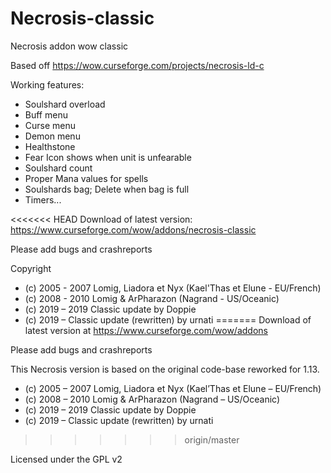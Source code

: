 # Necrosis-classic
Necrosis addon wow classic

Based off https://wow.curseforge.com/projects/necrosis-ld-c 

Working features:
- Soulshard overload
- Buff menu
- Curse menu
- Demon menu
- Healthstone 
- Fear Icon shows when unit is unfearable
- Soulshard count
- Proper Mana values for spells
- Soulshards bag; Delete when bag is full 
- Timers... 

<<<<<<< HEAD
Download of latest version: https://www.curseforge.com/wow/addons/necrosis-classic

Please add bugs and crashreports

Copyright
- (c) 2005 - 2007 Lomig, Liadora et Nyx (Kael'Thas et Elune - EU/French)
- (c) 2008 - 2010 Lomig & ArPharazon (Nagrand - US/Oceanic)
- (c) 2019 – 2019 Classic update by Doppie
- (c) 2019 –  Classic update (rewritten) by urnati
=======
Download of latest version at https://www.curseforge.com/wow/addons


Please add bugs and crashreports

This Necrosis version is based on the original code-base reworked for 1.13. 
- (c) 2005 – 2007 Lomig, Liadora et Nyx (Kael’Thas et Elune – EU/French) 
- (c) 2008 – 2010 Lomig & ArPharazon (Nagrand – US/Oceanic) 
- (c) 2019 – 2019 Classic update by Doppie 
- (c) 2019 – Classic update (rewritten) by urnati 

>>>>>>> origin/master

Licensed under the GPL v2
